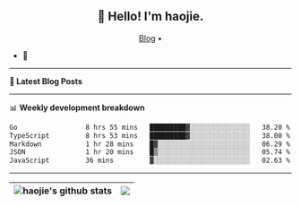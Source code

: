 <h2 align="center">👋 Hello! I'm haojie.</h2>
<p align="center">
  <a href="https://aoyouer.com">Blog</a> •
</p>


- 🔭 


-------

**📝 Latest Blog Posts**


-------

📊 **Weekly development breakdown**
<!--START_SECTION:waka-->

```txt
Go                 8 hrs 55 mins   █████████▓░░░░░░░░░░░░░░░   38.20 %
TypeScript         8 hrs 53 mins   █████████▓░░░░░░░░░░░░░░░   38.00 %
Markdown           1 hr 28 mins    █▓░░░░░░░░░░░░░░░░░░░░░░░   06.29 %
JSON               1 hr 20 mins    █▒░░░░░░░░░░░░░░░░░░░░░░░   05.74 %
JavaScript         36 mins         ▓░░░░░░░░░░░░░░░░░░░░░░░░   02.63 %
```

<!--END_SECTION:waka-->

-------



| <img align="center" src="https://github-readme-stats.vercel.app/api?username=haojie06&show_icons=true&theme=graywhite&show_icons=true&count_private=true&include_all_commits=true&hide_border=true" alt="haojie's github stats" /> | <img align="center" src="https://github-readme-stats.vercel.app/api/top-langs/?username=haojie06&layout=compact&theme=graywhite&hide_border=true&hide=css,html" /> |
| ------------- | ------------- |



